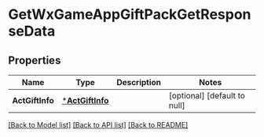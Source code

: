 # GetWxGameAppGiftPackGetResponseData

## Properties
Name | Type | Description | Notes
------------ | ------------- | ------------- | -------------
**ActGiftInfo** | [***ActGiftInfo**](act_gift_info.md) |  | [optional] [default to null]

[[Back to Model list]](../README.md#documentation-for-models) [[Back to API list]](../README.md#documentation-for-api-endpoints) [[Back to README]](../README.md)


